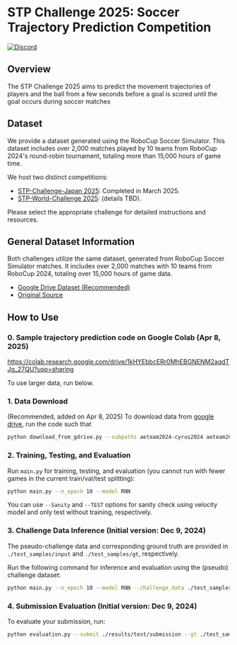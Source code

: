 # STP Challenge 2025: Soccer Trajectory Prediction Competition 
[![Discord](https://img.shields.io/badge/Discord-Join%20Chat-5865F2?logo=discord&logoColor=white)](https://discord.gg/PnH2MDDaCf)

## Overview 
The STP Challenge 2025 aims to predict the movement trajectories of players and the ball from a few seconds before a goal is scored until the goal occurs during soccer matches

## Dataset  
We provide a dataset generated using the RoboCup Soccer Simulator. This dataset includes over 2,000 matches played by 10 teams from RoboCup 2024's round-robin tournament, totaling more than 15,000 hours of game time. 

We host two distinct competitions:

- [STP-Challenge-Japan 2025](./STP-Challenge-Japan-2025.md): Completed in March 2025.
- [STP-World-Challenge 2025](./STP-World-Challenge-2025.md): (details TBD).

Please select the appropriate challenge for detailed instructions and resources.

## General Dataset Information
Both challenges utilize the same dataset, generated from RoboCup Soccer Simulator matches. It includes over 2,000 matches with 10 teams from RoboCup 2024, totaling over 15,000 hours of game data.

- [Google Drive Dataset (Recommended)](https://drive.google.com/drive/folders/1hiXe4Vyj79FQS8tS_fCvnhaYBM7ezEzy?usp=sharing)
- [Original Source](https://github.com/hidehisaakiyama/RoboCup2D-data/)

## How to Use 

### 0. Sample trajectory prediction code on Google Colab (Apr 8, 2025)

https://colab.research.google.com/drive/1kHYEbbcERr0MhEBGNENM2aqdTJg_27QU?usp=sharing

To use larger data, run below. 

### 1. Data Download  

(Recommended, added on Apr 8, 2025) To download data from [google drive](https://drive.google.com/drive/folders/1hiXe4Vyj79FQS8tS_fCvnhaYBM7ezEzy?usp=sharing), run the code such that
```bash
python download_from_gdrive.py --subpaths aeteam2024-cyrus2024 aeteam2024-fra2024
```

### 2. Training, Testing, and Evaluation
Run `main.py` for training, testing, and evaluation (you cannot run with fewer games in the current train/val/test splitting):

```bash
python main.py --n_epoch 10 --model RNN
```

You can use `--Sanity` and `--TEST` options for sanity check using velocity model and only test without training, respectively.

### 3. Challenge Data Inference (Initial version: Dec 9, 2024)
The pseudo-challenge data and corresponding ground truth are provided in `./test_samples/input` and `./test_samples/gt`, respectively.

Run the following command for inference and evaluation using the (pseudo) challenge dataset:

```bash
python main.py --n_epoch 10 --model RNN --challenge_data ./test_samples/input
```

### 4. Submission Evaluation (Initial version: Dec 9, 2024)
To evaluate your submission, run:

```bash
python evaluation.py --submit ./results/test/submission --gt ./test_samples/gt --input ./test_samples/input
```
